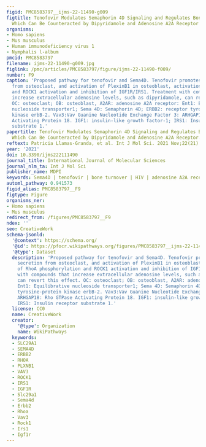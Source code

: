 ```yaml
---
figid: PMC8583797__ijms-22-11490-g009
figtitle: Tenofovir Modulates Semaphorin 4D Signaling and Regulates Bone Homeostasis,
  Which Can Be Counteracted by Dipyridamole and Adenosine A2A Receptor
organisms:
- Homo sapiens
- Mus musculus
- Human immunodeficiency virus 1
- Nymphalis l-album
pmcid: PMC8583797
filename: ijms-22-11490-g009.jpg
figlink: /pmc/articles/PMC8583797/figure/ijms-22-11490-f009/
number: F9
caption: 'Proposed pathway for tenofovir and Sema4D. Tenofovir promotes Sema4D secretion
  from osteoclast, and activation of PlexinB1 in osteoblast, activation of RhoA phosphorylation
  and ROCK1 activation and inhibition of IGF1R/IRS1. Treatment with compounds that
  increase extracellular adenosine levels, such as dipyridamole, can revert this effect.
  OC: osteoclast; OB: osteoblast, A2AR: adenosine A2A receptor: Ent1: Equilibrative
  nucleoside transporter1; Sema 4D: Semaphorin 4D; ERBB2: receptor tyrosine-protein
  kinase erbB-2. Vav3:Vav Guanine Nucleotide Exchange Factor 3: ARHGAP18: Rho GTPase
  Activating Protein 18. IGF1: insulin-like growth factor-1; IRS1: Insulin receptor
  substrate 1.'
papertitle: Tenofovir Modulates Semaphorin 4D Signaling and Regulates Bone Homeostasis,
  Which Can Be Counteracted by Dipyridamole and Adenosine A2A Receptor.
reftext: Patricia Llamas-Granda, et al. Int J Mol Sci. 2021 Nov;22(21):11490.
year: '2021'
doi: 10.3390/ijms222111490
journal_title: International Journal of Molecular Sciences
journal_nlm_ta: Int J Mol Sci
publisher_name: MDPI
keywords: Sema4D | tenofovir | bone turnover | HIV | adenosine A2A receptor | osteoblast
automl_pathway: 0.941573
figid_alias: PMC8583797__F9
figtype: Figure
organisms_ner:
- Homo sapiens
- Mus musculus
redirect_from: /figures/PMC8583797__F9
ndex: ''
seo: CreativeWork
schema-jsonld:
  '@context': https://schema.org/
  '@id': https://pfocr.wikipathways.org/figures/PMC8583797__ijms-22-11490-g009.html
  '@type': Dataset
  description: 'Proposed pathway for tenofovir and Sema4D. Tenofovir promotes Sema4D
    secretion from osteoclast, and activation of PlexinB1 in osteoblast, activation
    of RhoA phosphorylation and ROCK1 activation and inhibition of IGF1R/IRS1. Treatment
    with compounds that increase extracellular adenosine levels, such as dipyridamole,
    can revert this effect. OC: osteoclast; OB: osteoblast, A2AR: adenosine A2A receptor:
    Ent1: Equilibrative nucleoside transporter1; Sema 4D: Semaphorin 4D; ERBB2: receptor
    tyrosine-protein kinase erbB-2. Vav3:Vav Guanine Nucleotide Exchange Factor 3:
    ARHGAP18: Rho GTPase Activating Protein 18. IGF1: insulin-like growth factor-1;
    IRS1: Insulin receptor substrate 1.'
  license: CC0
  name: CreativeWork
  creator:
    '@type': Organization
    name: WikiPathways
  keywords:
  - SLC29A1
  - SEMA4D
  - ERBB2
  - RHOA
  - PLXNB1
  - VAV3
  - ROCK1
  - IRS1
  - IGF1R
  - Slc29a1
  - Sema4d
  - Erbb2
  - Rhoa
  - Vav3
  - Rock1
  - Irs1
  - Igf1r
---
```

